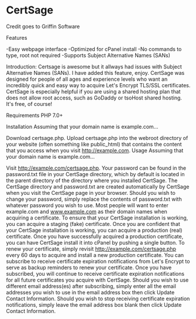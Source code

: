 # CertSage 

Credit goes to Griffin Software

Features

-Easy webpage interface
-Optimized for cPanel install
-No commands to type, root not required
-Supports Subject Alternative Names (SANs)



Introduction:
Certsage is awesome but it allways had issues with Subject Alternative Names (SANs). I have added this feature, enjoy. 
CertSage was designed for people of all ages and experience levels who want an incredibly quick and easy way to acquire Let's Encrypt TLS/SSL certificates. CertSage is especially helpful if you are using a shared hosting plan that does not allow root access, such as GoDaddy or tsoHost shared hosting. It's free, of course!

Requirements
PHP 7.0+

Installation
Assuming that your domain name is example.com...

Download certsage.php.
Upload certsage.php into the webroot directory of your website (often something like public_html) that contains the content that you access when you visit http://example.com.
Usage
Assuming that your domain name is example.com...

Visit http://example.com/certsage.php.
Your password can be found in the password.txt file in your CertSage directory, which by default is located in the parent directory of the directory where you installed CertSage. The CertSage directory and password.txt are created automatically by CertSage when you visit the CertSage page in your browser. Should you wish to change your password, simply replace the contents of password.txt with whatever password you wish to use.
Most people will want to enter example.com and www.example.com as their domain names when acquiring a certificate.
To ensure that your CertSage installation is working, you can acquire a staging (fake) certificate.
Once you are confident that your CertSage installation is working, you can acquire a production (real) certificate.
Once you have successfully acquired a production certificate, you can have CertSage install it into cPanel by pushing a single button.
To renew your certificate, simply revisit http://example.com/certsage.php every 60 days to acquire and install a new production certificate.
You can subscribe to receive certificate expiration notifications from Let's Encrypt to serve as backup reminders to renew your certificate. Once you have subscribed, you will continue to receive certificate expiration notifications for all future certificates you acquire with CertSage. Should you wish to use different email address(es) after subscribing, simply enter all the email addresses you wish to use in the email address box then click Update Contact Information. Should you wish to stop receiving certificate expiration notifications, simply leave the email address box blank then click Update Contact Information.


